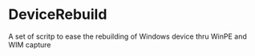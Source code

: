 # DeviceRebuild
A set of scritp to ease the rebuilding of Windows device thru WinPE and WIM capture
